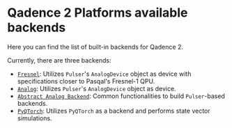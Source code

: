 # Qadence 2 Platforms available backends

Here you can find the list of built-in backends for Qadence 2.

Currently, there are three backends:

- [`Fresnel`](fresnel1/index.md): Utilizes `Pulser`'s `AnalogDevice` object as device with specifications closer to Pasqal's Fresnel-1 QPU.
- [`Analog`](analog/index.md): Utilizes `Pulser`'s `AnalogDevice` object as device.
- [`Abstract Analog Backend`](_base_analog/index.md): Common functionalities to build `Pulser`-based backends.
- [`PyQTorch`](pyqtorch/index.md): Utilizes `PyQTorch` as a backend and performs state vector simulations.
